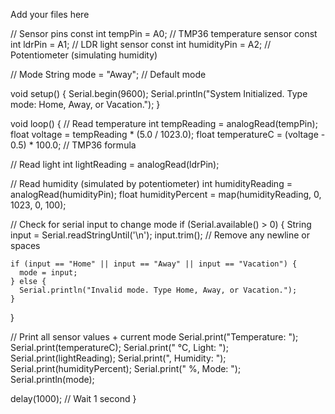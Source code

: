 Add your files here

// Sensor pins
const int tempPin = A0;      // TMP36 temperature sensor
const int ldrPin = A1;       // LDR light sensor
const int humidityPin = A2;  // Potentiometer (simulating humidity)

// Mode
String mode = "Away";        // Default mode

void setup() {
  Serial.begin(9600);
  Serial.println("System Initialized. Type mode: Home, Away, or Vacation.");
}

void loop() {
  // Read temperature
  int tempReading = analogRead(tempPin);
  float voltage = tempReading * (5.0 / 1023.0);
  float temperatureC = (voltage - 0.5) * 100.0; // TMP36 formula

  // Read light
  int lightReading = analogRead(ldrPin);

  // Read humidity (simulated by potentiometer)
  int humidityReading = analogRead(humidityPin);
  float humidityPercent = map(humidityReading, 0, 1023, 0, 100);

  // Check for serial input to change mode
  if (Serial.available() > 0) {
    String input = Serial.readStringUntil('\n');
    input.trim(); // Remove any newline or spaces

    if (input == "Home" || input == "Away" || input == "Vacation") {
      mode = input;
    } else {
      Serial.println("Invalid mode. Type Home, Away, or Vacation.");
    }
  }

  // Print all sensor values + current mode
  Serial.print("Temperature: ");
  Serial.print(temperatureC);
  Serial.print(" °C, Light: ");
  Serial.print(lightReading);
  Serial.print(", Humidity: ");
  Serial.print(humidityPercent);
  Serial.print(" %, Mode: ");
  Serial.println(mode);

  delay(1000); // Wait 1 second
}

